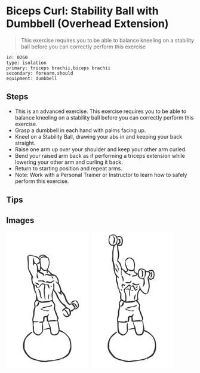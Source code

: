 # Biceps Curl: Stability Ball with Dumbbell (Overhead Extension)
> This exercise requires you to be able to balance kneeling on a stability ball before you can correctly perform this exercise

``` 
id: 0260 
type: isolation 
primary: triceps brachii,biceps brachii 
secondary: forearm,should 
equipment: dumbbell 
``` 

## Steps

 - This is an advanced exercise. This exercise requires you to be able to balance kneeling on a stability ball before you can correctly perform this exercise.
 - Grasp a dumbbell in each hand with palms facing up.
 - Kneel on a Stability Ball, drawing your abs in and keeping your back straight.
 - Raise one arm up over your shoulder and keep your other arm curled.
 - Bend your raised arm back as if performing a triceps extension while lowering your other arm and curling it back.
 - Return to starting position and repeat arms.
 - Note: Work with a Personal Trainer or Instructor to learn how to safely perform this exercise.

## Tips


## Images

<svg width="167pt" height="275pt" viewBox="0 0 167 275" xmlns="http://www.w3.org/2000/svg">
  <g fill="#FFF">
    <path d="M0 0h167v275H0V0m42.67 50.07c-.94 5.3 1.09 10.52.66 15.83.07 4.1-.51 8.5 1.49 12.27 1.93 3.98 3.59 8.09 5.63 12.01-.18 3.31-.44 6.68.5 9.91.51 4.16 3.31 7.58 3.64 11.78.34 4.76 2.69 8.95 4.62 13.19.4 3 .67 6.02.86 9.05-.14 3.72-2.8 6.51-4.12 9.8-.15 3.37 1.71 6.85.02 10.07-1.85 4.44-1.84 9.27-1.65 13.99-1.95 4.23-2.33 9.1-1.53 13.66.81 7.45-.48 15.26 2.21 22.42 3.25 2.86 7.71 6.86 12.3 4.26 2.89-2.01 5.48-4.83 6.77-8.14-.04-5.64-.08-11.33-.48-16.95.95-.92 1.91-1.83 2.87-2.74.17-2.73.66-5.42 1.02-8.12 1.25.03 2.51.07 3.77.11.23 2.73.07 5.49.5 8.21l2.76.6c-.35 4.56 2.25 8.64 2.86 13.09-4.36-.14-8.77.7-12.67 2.68 4.34 1.16 8.35-1.44 12.68-1.11 1.18 2.96.95 6.18 1.46 9.27 4.46 6.48 17.2 4.59 17.57-4.12 7.18.6 13.1 5.82 17.58 11.11 3.27 5.68 5.14 12.35 4.89 18.94-.72 4.2-2.42 8.15-3.49 12.26-6.08 9.07-17.27 12.75-27.58 14.42-6.14 1.82-12.69.16-18.72 2.41-10.03-.3-20.14-2.69-29.21-7.03a42.67 42.67 0 0 1-12.95-17.14c-.33-5.92-.49-12.08 1.21-17.82 2.68-7.55 10.76-10.75 15.22-16.9l-3.1.87c-3.2 2.81-7.23 4.67-9.67 8.32-5.49 6.01-7.46 14.41-7.07 22.38.97 6.66 4.38 12.73 9.23 17.34 3.09 4.2 8.2 5.82 12.72 7.98 7.23 1.28 14.06 4.62 21.54 4.36 3.43.37 6.53-1.61 9.96-1.42 5.5.03 10.69-2.09 16.15-2.37 3.94-.23 7.56-2.17 10.33-4.92l-.92 3.59c3.52-4.09 9.53-4.8 12.8-9.15 2.73-3.91 5.26-8.31 5.41-13.2.27-7 .36-14.45-3.27-20.71-4.88-7.78-12.5-13.42-20.89-16.93l.79-1.39c-1.09-4.83-1.64-9.77-2.68-14.62-.27-.57-.8-1.72-1.06-2.29.19-1.74 1.16-3.3 1.61-4.98a82.3 82.3 0 0 1-4.08-10.41c-1-3.23-3.21-6.19-3.04-9.7-.05-2.87 1.02-5.94-.42-8.64-1.62-3.03-4.67-5.6-4.48-9.35.14-5.72-.77-11.76 1.48-17.18 2.27 3.28 4.93 6.4 6.18 10.25 1.19 4.03 4 7.21 6.01 10.82 2.99 5.21 8.46 8.22 11.99 12.97-1.59 1.11-3.19 2.2-4.9 3.12-.91 1.53-1.63 3.16-1.68 4.98 1.35-.92 2.56-2.02 3.72-3.14 4.69 2.33 6.22 7.33 8.52 11.61-.69.13-2.06.39-2.75.53-3.49-.8-5.88-3.45-8.1-6.05.59 3.18 2.59 6.04 5.31 7.77 6.1 2.24 13.28-4.49 10.72-10.78 1.18-.25 2.36-.49 3.54-.72 1.13-1.36 2.31-2.68 3.52-3.96 2.89.91 6.14-.22 7.63-2.89 3.01-3.15 1.29-8.03-.4-11.42-3.26-5.72-12.06-3.27-14.48 1.94 3.77.27 5.79-3.66 9.43-3.86 2.66 1.43 4.86 3.76 4.91 6.95 1.06 3.82-2.04 7.7-5.76 8.27.31-.61.92-1.85 1.23-2.47-1.8-2.75-3.11-5.83-5.29-8.32-2.1-.74-4.23.8-6.34.98-5.52-3.78-6.83-10.54-9-16.41-1.54-4.44-5.89-7.1-7.93-11.2-.85-3.75-1.33-7.73-3.76-10.87-2.18-2.49-1.07-5.94-1.78-8.9-.38-3.42-2.74-6.11-4.74-8.74-2.42-3.07-7-2.52-9.68-5.22-2.66-2.32-5.07-4.92-7.84-7.11 3.52-4.62 3.98-10.62 3.87-16.22-.51-2.96-.57-6.62-3.32-8.48-2.39-1.88-4.68-3.95-7.38-5.38-3.49-.69-6.75.92-9.69 2.59.05 1.11.14 3.33.19 4.44 1.29-1.39 2.35-2.96 3.14-4.68 2.95-.72 6.14-1.08 8.75.86-3.22.04-6.48.2-9.35 1.86.59.43 1.19.85 1.79 1.28 3.6-2.51 8.2-.69 12.02.34 4.85 7.16 2.55 17.08-2.24 23.72-1.56.12-3.16.49-4.71.09-2.61-2.23-5.15-4.72-6.47-7.96.67-4.86-2.08-9.66-.29-14.38-.4-.64-.81-1.28-1.23-1.91l-.65 2.32c-2.05-2.56-4.63-4.87-7.82-5.86-2.86-.5-5.75-.84-8.53-1.71-2.86-1.08-6.43-.3-8.39 2.1m90.76 93.32c1.77 2.14 4.69 3.49 5.68 6.2.56 1.03.09 3.24 1.69 3.23.38-.6 1.13-1.79 1.51-2.38-1.6-3.58-4.89-6.56-8.88-7.05z"/>
    <path d="M44.73 49.91c1.02-1.24 2.94-.99 4.38-.93 6.49.99 13.48 2.87 17.47 8.57-.05 1.39-.09 2.79-.13 4.19-2.1 1.19-4.07 2.58-6.08 3.9a50.388 50.388 0 0 0-3.63-3.96c-.99-3-.73-6.95-3.39-9.02.52 5.59-.39 11.42 1.46 16.8.58-1.47.82-3.13 1.86-4.37 3.49.32 5.12 3.85 4.93 6.99.64 3.87-1.06 8.35 1.65 11.67.27-.6.82-1.82 1.09-2.43 1.6 1.57 3.36 2.97 5.54 3.6 2.68.59 3.72 3.38 5.97 4.66.05-1.44-.05-2.86-.31-4.27-2.12-2.27-5.34-2.9-7.96-4.42a21.13 21.13 0 0 0 2.37-6.48c1.41 1.81 2.74 3.92 5.02 4.72 1.98.97 4.07-.11 6.04-.52.27 2.3-.32 5.6 2.84 5.95-.39-1.8-.81-3.59-1.16-5.4 2.44 2.4 4.82 4.86 7.25 7.27-.77.11-2.31.34-3.07.45-3.31-1.44-7.71-1.86-10.11 1.41 2.33-.09 4.75-1.24 6.96-.04 3.51 1.52 7.41.71 11.11.93 6.67.86 8.85 8.24 9.04 13.98-1.66-1.01-3.28-2.14-5.19-2.61 2.06 2.5 4.68 4.55 6.46 7.29 1.4 2.96 1.69 6.34 3.3 9.22.02 2.06-.04 4.12-.11 6.19-1.68-1.08-3.37-2.16-5.18-3 2.18 3.05 4.89 7.52 9.26 6.64-1.21-1.44-2.21-3-2.57-4.86 5.02 3.98 7.58 10.17 9.06 16.24 1.38 3.02 3.39 5.78 5.6 8.26 2 2.18 4.96.47 7.27-.17 1.83 2.23 3.38 4.68 5.33 6.81-.75 1.52-2.24 2.46-3.4 3.64-1.58.78-3.09 1.69-4.6 2.62-.57-1.52-.81-3.47-2.55-4.11-3.07-1.45-5.76-3.48-8.22-5.8.6-.1 1.81-.32 2.41-.43-3.41-2.43-7.32-4.38-10.08-7.59-1.85-3.2-4.39-5.99-5.68-9.49-1.93-5.11-4.41-10.19-8.36-14.06-.99-4.89 1.38-10.18-1.7-14.64-.73 3.43-.69 7-.18 10.46-.91 4.48-3.62 8.42-3.74 13.06-.06 3.55.96 7.02.97 10.58-5.45 3.07-11.85 2.41-17.83 3.3-3.07.56-6.04-.79-8.76-2.04-2.55-1.15-2.32-4.24-3.08-6.5-1.42-4.53-1.66-9.42-3.88-13.69-1.82-3.27-.66-7.18-1.4-10.72-1.23-2.13-3.63-3.6-3.72-6.28-.37-2.99-1.64-7.01 1.08-9.26-2.45-4.69-4.96-9.36-7.53-13.99-2.2-3.29-2.11-7.47-1.91-11.27.54-5.68-.28-11.37-.21-17.05m16.82 33.42c-.22 3.09-.84 6.3-.09 9.35.33 1.47 2.13 1.38 3.22 1.9-.66-2.42-1.44-4.82-2.12-7.23.08-1.44-.12-2.84-1.01-4.02m28.86 6.92c.97 2.06 2.04 4.29 4.48 4.83-.57-1.44-1.22-2.84-1.86-4.25-.66-.15-1.97-.43-2.62-.58m-26.44 8.74l-.21 1.17c2.51 1.06 5.56-.17 8.28.12 1.83 1.23 4.36 3.61 6.04.85-.97-.84-1.93-1.69-2.88-2.54-3.75-.02-7.51-.07-11.23.4m24.93 2.97c-2.38-.41-4.58-1.53-6.95-2.01-1.3.82-2.59 1.68-3.8 2.62 3.38-.19 6.63.57 9.89 1.31 3.66-.36 6.74-2.76 8.81-5.69-3.07.24-5.4 2.32-7.95 3.77m-30.94.38c1.43 3.32 4.88 4.79 8.12 5.8-.79-2.23-1.77-5.14-4.73-4.72-1.13-.38-2.26-.74-3.39-1.08m12.49 3.14c-2.08 2.56-4.88 4.6-6.21 7.71-1.81-1.27-2.99-3-3.14-5.23-.74-.09-2.22-.26-2.96-.35.54 2.23 1.83 4.18 3.36 5.86 1.49.1 2.99-.03 4.48-.01.12-.5.35-1.48.47-1.97 2.11-1.01 3.51-2.81 4.75-4.73 1.78-.36 3.61-.05 5.4.04.09 3.44-.77 6.76-1.36 10.12-.08 7.55 1.72 14.93 2.6 22.39 1.11-2.33.85-5.01.3-7.46-.96-3.82-.57-7.78-.92-11.67-.64-4.45 2.18-8.59.78-13.05 1.9.53 4.57.32 5.5 2.46 1.2 1.8 1.09 5.41 4 5.08-.84-2.65-1.62-5.31-2.28-8-2.2-.13-4.4-.13-6.6-.08-2.2-1.9-5.65-2.75-8.17-1.11m19.7 3.73c-.28.31-.83.93-1.11 1.24.71 3.42 4.89-2.02 1.11-1.24m-26.27 6.37c1.35 3.02 2.88 6.06 3.21 9.41.78 3.64.77 8.56 5.02 9.94-2.39-4.28-3.12-9.15-3.49-13.96-.96-1.99-2.3-3.78-3.24-5.78-.38.1-1.12.29-1.5.39m21.13 11.34c-.52 3.48-1.93 7.13 0 10.44.69-3.72.78-7.52 1.52-11.23-.38.2-1.14.6-1.52.79z"/>
    <path d="M61.68 66.52c1.98-.89 3.94-1.85 6-2.57.4 4.3.13 8.62.01 12.92-.3.37-.9 1.09-1.19 1.45-.51-.37-1.51-1.13-2.02-1.51-.12-3.59-.65-7.29-2.8-10.29zM60.72 139.3c1.42.67 2.86 1.29 4.37 1.75-.09.28-.27.83-.37 1.11-1.61 2.97-3.18 5.96-4.94 8.84 4.08.01 7.35-4.3 5.81-8.2.4-.28.8-.56 1.21-.84 1.52 1 3.29 1.74 5.15 1.51 6.2-.77 12.87.12 18.33-3.48 2.9 1.43 4.23 4.42 5.86 7.01 1.94 2.54-.7 5.39-.77 8.11.73 2.31 1.99 4.44 2.48 6.84 1.08 4.57 4.02 8.48 4.7 13.17.64 1.79-1.04 3.14-1.86 4.5-1.1-.63-2.17-1.3-3.22-2-4.2 1.11-8.61.83-12.8 2.02-1.06-2.39-.79-5.1-1.38-7.61 1.48-2.16 2.32-4.68 2.58-7.28-1.46 1.78-2.86 3.62-4.59 5.15-2.45-.3-4.78.32-6.77 1.76-.05 3.1-.32 6.2-.93 9.26-2.31.27-4.64.31-6.96.33.01.55.03 1.65.03 2.2 2.05-.08 4.1-.1 6.16-.11-1.19 5.52-1.08 11.18-.41 16.75-1.58 2.7-3.36 5.7-6.52 6.71-3.5.16-7.64-1.06-8.99-4.64-2.15-3.8-.61-8.3-1.83-12.32-.91-2.45.32-4.96.58-7.43 3.07-.08 6.45.9 9.31-.55-.09-.3-.25-.92-.33-1.22-3.47.28-6.96.33-10.34-.61.17-3.75.59-7.48 2.21-10.9.3-5.2.21-10.54 1.98-15.52 1.39-3.16-.32-6.41-.64-9.59.82-1.65 1.91-3.15 2.89-4.72m25.29 10.98c-4.44.29-8.83 1.3-13.07 2.64-.38.56-1.15 1.68-1.53 2.23 5.49-.82 10.57-3.27 16.13-3.77 1.73-.52 5.85-1.36 4.21-3.83-1.98.78-3.66 2.23-5.74 2.73m-16.54 6.37c3.86 3.22 9.14 2.29 13.62 3.73 1.21-.38 2.4-.85 3.49-1.5-3.8-.24-7.68.29-11.39-.75-2.04-1.03-3.86-2.44-5.81-3.63.03.54.07 1.61.09 2.15zM117.28 156.3c2.51-1.83 5.67-1.2 8.2.2 1.6 3.98 3.17 8.55.4 12.43-1.13-5.16-3.73-10.14-8.6-12.63z"/>
    <path d="M97.13 180.65c1.91.04 3.79-.45 5.69-.45.99 1.81.23 3.96.59 5.91.6 5.59 3.24 11.37.49 16.81-1.42 3.62-5.69 3.77-8.98 3.94-1.46.04-2.52-1.22-3.43-2.19-1.54-4.21-1.75-8.73-2.43-13.12-1.33-3.41-3.7-6.43-4-10.21 4-.53 8.04-.58 12.07-.69z"/>
  </g>
  <g fill="#333">
    <path d="M42.67 50.07c1.96-2.4 5.53-3.18 8.39-2.1 2.78.87 5.67 1.21 8.53 1.71 3.19.99 5.77 3.3 7.82 5.86l.65-2.32c.42.63.83 1.27 1.23 1.91-1.79 4.72.96 9.52.29 14.38 1.32 3.24 3.86 5.73 6.47 7.96 1.55.4 3.15.03 4.71-.09 4.79-6.64 7.09-16.56 2.24-23.72-3.82-1.03-8.42-2.85-12.02-.34-.6-.43-1.2-.85-1.79-1.28 2.87-1.66 6.13-1.82 9.35-1.86-2.61-1.94-5.8-1.58-8.75-.86-.79 1.72-1.85 3.29-3.14 4.68-.05-1.11-.14-3.33-.19-4.44 2.94-1.67 6.2-3.28 9.69-2.59 2.7 1.43 4.99 3.5 7.38 5.38 2.75 1.86 2.81 5.52 3.32 8.48.11 5.6-.35 11.6-3.87 16.22 2.77 2.19 5.18 4.79 7.84 7.11 2.68 2.7 7.26 2.15 9.68 5.22 2 2.63 4.36 5.32 4.74 8.74.71 2.96-.4 6.41 1.78 8.9 2.43 3.14 2.91 7.12 3.76 10.87 2.04 4.1 6.39 6.76 7.93 11.2 2.17 5.87 3.48 12.63 9 16.41 2.11-.18 4.24-1.72 6.34-.98 2.18 2.49 3.49 5.57 5.29 8.32-.31.62-.92 1.86-1.23 2.47 3.72-.57 6.82-4.45 5.76-8.27-.05-3.19-2.25-5.52-4.91-6.95-3.64.2-5.66 4.13-9.43 3.86 2.42-5.21 11.22-7.66 14.48-1.94 1.69 3.39 3.41 8.27.4 11.42-1.49 2.67-4.74 3.8-7.63 2.89-1.21 1.28-2.39 2.6-3.52 3.96-1.18.23-2.36.47-3.54.72 2.56 6.29-4.62 13.02-10.72 10.78-2.72-1.73-4.72-4.59-5.31-7.77 2.22 2.6 4.61 5.25 8.1 6.05.69-.14 2.06-.4 2.75-.53-2.3-4.28-3.83-9.28-8.52-11.61-1.16 1.12-2.37 2.22-3.72 3.14.05-1.82.77-3.45 1.68-4.98 1.71-.92 3.31-2.01 4.9-3.12-3.53-4.75-9-7.76-11.99-12.97-2.01-3.61-4.82-6.79-6.01-10.82-1.25-3.85-3.91-6.97-6.18-10.25-2.25 5.42-1.34 11.46-1.48 17.18-.19 3.75 2.86 6.32 4.48 9.35 1.44 2.7.37 5.77.42 8.64-.17 3.51 2.04 6.47 3.04 9.7a82.3 82.3 0 0 0 4.08 10.41c-.45 1.68-1.42 3.24-1.61 4.98.26.57.79 1.72 1.06 2.29 1.04 4.85 1.59 9.79 2.68 14.62l-.79 1.39c8.39 3.51 16.01 9.15 20.89 16.93 3.63 6.26 3.54 13.71 3.27 20.71-.15 4.89-2.68 9.29-5.41 13.2-3.27 4.35-9.28 5.06-12.8 9.15l.92-3.59c-2.77 2.75-6.39 4.69-10.33 4.92-5.46.28-10.65 2.4-16.15 2.37-3.43-.19-6.53 1.79-9.96 1.42-7.48.26-14.31-3.08-21.54-4.36-4.52-2.16-9.63-3.78-12.72-7.98-4.85-4.61-8.26-10.68-9.23-17.34-.39-7.97 1.58-16.37 7.07-22.38 2.44-3.65 6.47-5.51 9.67-8.32l3.1-.87c-4.46 6.15-12.54 9.35-15.22 16.9-1.7 5.74-1.54 11.9-1.21 17.82a42.67 42.67 0 0 0 12.95 17.14c9.07 4.34 19.18 6.73 29.21 7.03 6.03-2.25 12.58-.59 18.72-2.41 10.31-1.67 21.5-5.35 27.58-14.42 1.07-4.11 2.77-8.06 3.49-12.26.25-6.59-1.62-13.26-4.89-18.94-4.48-5.29-10.4-10.51-17.58-11.11-.37 8.71-13.11 10.6-17.57 4.12-.51-3.09-.28-6.31-1.46-9.27-4.33-.33-8.34 2.27-12.68 1.11 3.9-1.98 8.31-2.82 12.67-2.68-.61-4.45-3.21-8.53-2.86-13.09l-2.76-.6c-.43-2.72-.27-5.48-.5-8.21-1.26-.04-2.52-.08-3.77-.11-.36 2.7-.85 5.39-1.02 8.12-.96.91-1.92 1.82-2.87 2.74.4 5.62.44 11.31.48 16.95-1.29 3.31-3.88 6.13-6.77 8.14-4.59 2.6-9.05-1.4-12.3-4.26-2.69-7.16-1.4-14.97-2.21-22.42-.8-4.56-.42-9.43 1.53-13.66-.19-4.72-.2-9.55 1.65-13.99 1.69-3.22-.17-6.7-.02-10.07 1.32-3.29 3.98-6.08 4.12-9.8-.19-3.03-.46-6.05-.86-9.05-1.93-4.24-4.28-8.43-4.62-13.19-.33-4.2-3.13-7.62-3.64-11.78-.94-3.23-.68-6.6-.5-9.91-2.04-3.92-3.7-8.03-5.63-12.01-2-3.77-1.42-8.17-1.49-12.27.43-5.31-1.6-10.53-.66-15.83m2.06-.16c-.07 5.68.75 11.37.21 17.05-.2 3.8-.29 7.98 1.91 11.27 2.57 4.63 5.08 9.3 7.53 13.99-2.72 2.25-1.45 6.27-1.08 9.26.09 2.68 2.49 4.15 3.72 6.28.74 3.54-.42 7.45 1.4 10.72 2.22 4.27 2.46 9.16 3.88 13.69.76 2.26.53 5.35 3.08 6.5 2.72 1.25 5.69 2.6 8.76 2.04 5.98-.89 12.38-.23 17.83-3.3-.01-3.56-1.03-7.03-.97-10.58.12-4.64 2.83-8.58 3.74-13.06-.51-3.46-.55-7.03.18-10.46 3.08 4.46.71 9.75 1.7 14.64 3.95 3.87 6.43 8.95 8.36 14.06 1.29 3.5 3.83 6.29 5.68 9.49 2.76 3.21 6.67 5.16 10.08 7.59-.6.11-1.81.33-2.41.43 2.46 2.32 5.15 4.35 8.22 5.8 1.74.64 1.98 2.59 2.55 4.11 1.51-.93 3.02-1.84 4.6-2.62 1.16-1.18 2.65-2.12 3.4-3.64-1.95-2.13-3.5-4.58-5.33-6.81-2.31.64-5.27 2.35-7.27.17-2.21-2.48-4.22-5.24-5.6-8.26-1.48-6.07-4.04-12.26-9.06-16.24.36 1.86 1.36 3.42 2.57 4.86-4.37.88-7.08-3.59-9.26-6.64 1.81.84 3.5 1.92 5.18 3 .07-2.07.13-4.13.11-6.19-1.61-2.88-1.9-6.26-3.3-9.22-1.78-2.74-4.4-4.79-6.46-7.29 1.91.47 3.53 1.6 5.19 2.61-.19-5.74-2.37-13.12-9.04-13.98-3.7-.22-7.6.59-11.11-.93-2.21-1.2-4.63-.05-6.96.04 2.4-3.27 6.8-2.85 10.11-1.41.76-.11 2.3-.34 3.07-.45-2.43-2.41-4.81-4.87-7.25-7.27.35 1.81.77 3.6 1.16 5.4-3.16-.35-2.57-3.65-2.84-5.95-1.97.41-4.06 1.49-6.04.52-2.28-.8-3.61-2.91-5.02-4.72a21.13 21.13 0 0 1-2.37 6.48c2.62 1.52 5.84 2.15 7.96 4.42.26 1.41.36 2.83.31 4.27-2.25-1.28-3.29-4.07-5.97-4.66-2.18-.63-3.94-2.03-5.54-3.6-.27.61-.82 1.83-1.09 2.43-2.71-3.32-1.01-7.8-1.65-11.67.19-3.14-1.44-6.67-4.93-6.99-1.04 1.24-1.28 2.9-1.86 4.37-1.85-5.38-.94-11.21-1.46-16.8 2.66 2.07 2.4 6.02 3.39 9.02 1.28 1.25 2.49 2.58 3.63 3.96 2.01-1.32 3.98-2.71 6.08-3.9.04-1.4.08-2.8.13-4.19-3.99-5.7-10.98-7.58-17.47-8.57-1.44-.06-3.36-.31-4.38.93m16.95 16.61c2.15 3 2.68 6.7 2.8 10.29.51.38 1.51 1.14 2.02 1.51.29-.36.89-1.08 1.19-1.45.12-4.3.39-8.62-.01-12.92-2.06.72-4.02 1.68-6 2.57m-.96 72.78c-.98 1.57-2.07 3.07-2.89 4.72.32 3.18 2.03 6.43.64 9.59-1.77 4.98-1.68 10.32-1.98 15.52-1.62 3.42-2.04 7.15-2.21 10.9 3.38.94 6.87.89 10.34.61.08.3.24.92.33 1.22-2.86 1.45-6.24.47-9.31.55-.26 2.47-1.49 4.98-.58 7.43 1.22 4.02-.32 8.52 1.83 12.32 1.35 3.58 5.49 4.8 8.99 4.64 3.16-1.01 4.94-4.01 6.52-6.71-.67-5.57-.78-11.23.41-16.75-2.06.01-4.11.03-6.16.11 0-.55-.02-1.65-.03-2.2 2.32-.02 4.65-.06 6.96-.33.61-3.06.88-6.16.93-9.26 1.99-1.44 4.32-2.06 6.77-1.76 1.73-1.53 3.13-3.37 4.59-5.15-.26 2.6-1.1 5.12-2.58 7.28.59 2.51.32 5.22 1.38 7.61 4.19-1.19 8.6-.91 12.8-2.02 1.05.7 2.12 1.37 3.22 2 .82-1.36 2.5-2.71 1.86-4.5-.68-4.69-3.62-8.6-4.7-13.17-.49-2.4-1.75-4.53-2.48-6.84.07-2.72 2.71-5.57.77-8.11-1.63-2.59-2.96-5.58-5.86-7.01-5.46 3.6-12.13 2.71-18.33 3.48-1.86.23-3.63-.51-5.15-1.51-.41.28-.81.56-1.21.84 1.54 3.9-1.73 8.21-5.81 8.2 1.76-2.88 3.33-5.87 4.94-8.84.1-.28.28-.83.37-1.11-1.51-.46-2.95-1.08-4.37-1.75m56.56 17c4.87 2.49 7.47 7.47 8.6 12.63 2.77-3.88 1.2-8.45-.4-12.43-2.53-1.4-5.69-2.03-8.2-.2m-20.15 24.35c-4.03.11-8.07.16-12.07.69.3 3.78 2.67 6.8 4 10.21.68 4.39.89 8.91 2.43 13.12.91.97 1.97 2.23 3.43 2.19 3.29-.17 7.56-.32 8.98-3.94 2.75-5.44.11-11.22-.49-16.81-.36-1.95.4-4.1-.59-5.91-1.9 0-3.78.49-5.69.45z"/>
    <path d="M61.55 83.33c.89 1.18 1.09 2.58 1.01 4.02.68 2.41 1.46 4.81 2.12 7.23-1.09-.52-2.89-.43-3.22-1.9-.75-3.05-.13-6.26.09-9.35zM90.41 90.25c.65.15 1.96.43 2.62.58.64 1.41 1.29 2.81 1.86 4.25-2.44-.54-3.51-2.77-4.48-4.83zM63.97 98.99c3.72-.47 7.48-.42 11.23-.4.95.85 1.91 1.7 2.88 2.54-1.68 2.76-4.21.38-6.04-.85-2.72-.29-5.77.94-8.28-.12l.21-1.17zM88.9 101.96c2.55-1.45 4.88-3.53 7.95-3.77-2.07 2.93-5.15 5.33-8.81 5.69-3.26-.74-6.51-1.5-9.89-1.31 1.21-.94 2.5-1.8 3.8-2.62 2.37.48 4.57 1.6 6.95 2.01zM57.96 102.34c1.13.34 2.26.7 3.39 1.08 2.96-.42 3.94 2.49 4.73 4.72-3.24-1.01-6.69-2.48-8.12-5.8z"/>
    <path d="M70.45 105.48c2.52-1.64 5.97-.79 8.17 1.11 2.2-.05 4.4-.05 6.6.08.66 2.69 1.44 5.35 2.28 8-2.91.33-2.8-3.28-4-5.08-.93-2.14-3.6-1.93-5.5-2.46 1.4 4.46-1.42 8.6-.78 13.05.35 3.89-.04 7.85.92 11.67.55 2.45.81 5.13-.3 7.46-.88-7.46-2.68-14.84-2.6-22.39.59-3.36 1.45-6.68 1.36-10.12-1.79-.09-3.62-.4-5.4-.04-1.24 1.92-2.64 3.72-4.75 4.73-.12.49-.35 1.47-.47 1.97-1.49-.02-2.99.11-4.48.01-1.53-1.68-2.82-3.63-3.36-5.86.74.09 2.22.26 2.96.35.15 2.23 1.33 3.96 3.14 5.23 1.33-3.11 4.13-5.15 6.21-7.71zM90.15 109.21c3.78-.78-.4 4.66-1.11 1.24.28-.31.83-.93 1.11-1.24z"/>
    <path d="M63.88 115.58c.38-.1 1.12-.29 1.5-.39.94 2 2.28 3.79 3.24 5.78.37 4.81 1.1 9.68 3.49 13.96-4.25-1.38-4.24-6.3-5.02-9.94-.33-3.35-1.86-6.39-3.21-9.41zM85.01 126.92c.38-.19 1.14-.59 1.52-.79-.74 3.71-.83 7.51-1.52 11.23-1.93-3.31-.52-6.96 0-10.44zM133.43 143.39c3.99.49 7.28 3.47 8.88 7.05-.38.59-1.13 1.78-1.51 2.38-1.6.01-1.13-2.2-1.69-3.23-.99-2.71-3.91-4.06-5.68-6.2zM86.01 150.28c2.08-.5 3.76-1.95 5.74-2.73 1.64 2.47-2.48 3.31-4.21 3.83-5.56.5-10.64 2.95-16.13 3.77.38-.55 1.15-1.67 1.53-2.23 4.24-1.34 8.63-2.35 13.07-2.64z"/>
    <path d="M69.47 156.65c-.02-.54-.06-1.61-.09-2.15 1.95 1.19 3.77 2.6 5.81 3.63 3.71 1.04 7.59.51 11.39.75-1.09.65-2.28 1.12-3.49 1.5-4.48-1.44-9.76-.51-13.62-3.73z"/>
  </g>
</svg>

<svg width="167pt" height="275pt" viewBox="0 0 167 275" xmlns="http://www.w3.org/2000/svg">
  <g fill="#FFF">
    <path d="M0 0h167v275H0V0m37.52 8.49c-2.44 5.85-3.48 13.08.66 18.44 1.72 1.91 4.36 1.89 6.72 1.87-.17 2.74-.61 5.47-1.38 8.11-1.2 4.26-.48 8.71-.59 13.07.04 3.67-1.31 7.44.15 11 3.07 8.7 1.3 18.59 5.97 26.81 2.19 3.07.58 6.91 1.12 10.37.1 3.81 2.66 7.02 2.77 10.84.07 2.74 1.11 5.32 2.88 7.4-.34 3.33.82 6.45 3.19 8.79.14 3.93-1.63 8.2.59 11.81-1.12 2.3-2.68 4.37-3.62 6.76-.33 3.44 1.71 6.99-.06 10.28-1.86 4.45-1.8 9.28-1.66 14.01-2.17 4.53-2.14 9.73-1.45 14.61.67 7.27-.36 14.8 2.22 21.8 3.39 1.97 6.52 5.85 10.9 4.47 3.65-1.41 6.15-4.87 8.02-8.15.5-5.86-.41-11.78.1-17.66-3.7 4.81-1.79 11.4-1.7 16.96-1.32 2.27-2.76 4.76-5.13 6.06-2.82 1.77-5.95-.74-8.51-1.91-4.21-6.41-3.04-14.6-3.24-21.9 5.99 1.51 12.29 1.15 18.39.71l-2.79-1.43c1.94-.05 4.39 1.23 5.5-1.16.1-2.71.6-5.38.93-8.06 1.23.03 2.46.06 3.69.1.25 2.76.08 5.57.6 8.31.68.12 2.04.37 2.73.49-.46 4.54 2.23 8.6 2.8 13.03-4.27.02-8.8.51-12.48 2.82 4.29 1.01 8.25-1.51 12.54-1.17.7 4.29 1.81 8.48 4.51 11.98 3.76 1.61 8.6 1.88 11.72-1.18 2.61-1.57 2.5-4.82 2.9-7.46.06.34.19 1 .25 1.33 6.71 1.83 12.55 6.2 17.07 11.37 3.38 5.71 5.24 12.48 5.03 19.13-.9 4.37-2.4 8.64-3.81 12.85-8.1 10.75-22.33 13.49-34.92 14.88-5.51-.82-10.63 2.15-16.09 1.15-8.28-1.38-16.67-2.97-24.17-6.88-5.66-4.53-10.14-10.37-12.89-17.07-.18-7.86-1.3-17.2 4.68-23.37 3.38-4.4 8.79-6.74 11.79-11.46-1.07.31-2.14.63-3.21.96-3 2.69-6.86 4.38-9.24 7.77-8.86 9.62-10.35 25.75-1.97 36.12 3.05 3.23 5.55 7.33 9.82 9.06 2.65 1.2 5.16 2.85 8.03 3.49 6.44 1.1 12.5 4.09 19.16 3.97 3.81.58 7.26-1.53 11.03-1.43 5.45.04 10.6-2.09 16.02-2.33 3.93-.24 7.56-2.15 10.31-4.91-.22.88-.65 2.65-.86 3.54 3.72-4.23 10.15-4.91 13.29-9.78 2.08-3.26 4.2-6.7 4.73-10.6.74-5.17.28-10.43-.34-15.59-2.76-11.64-13.01-19.66-23.61-24.03.2-.35.6-1.04.79-1.38-1.03-4.97-1.78-10-2.6-15-.47-.43-1.41-1.3-1.88-1.73 1.08-1.81 2.85-3.9 1.86-6.14-2.19-4.93-3.65-10.13-5.86-15.05-1.54-3.21-.36-6.77-.42-10.15-.49-3.63-3.44-6.15-5.12-9.24l2.28-1.24c-2.69-6.85-.96-14.36 2.94-20.35 2.95 3.45 5.77 7.79 10.39 9.01 3.04.78 5.25-1.63 6.51-4.05.18-3.54 2.3-6.62 2.54-10.17.62-6.31-1.34-12.53-2.44-18.64.72-.47 1.43-.94 2.15-1.42l-1.34.07c1.39-2.49 2.73-5.01 3.89-7.62-1.14-1.48-2.27-2.97-3.4-4.46 2.16-1.16 4.61-.41 6.82.13 4.03 4.58 2.96 13.92-3.67 15.6-.62-.67-1.85-2.02-2.46-2.7-.41 1.25-.78 2.51-1.11 3.78l.53-.61c2.87 2.16 6.16.5 8.85-.96 2.25-5.42 3.28-12.43-.94-17.14-3.4-.84-7.53-1.09-9.97 1.91-1.39-.04-2.77-.1-4.15-.15-2.08-4.09-7.15-5.43-11.38-5.17-4.58 1.18-4.75 6.52-5.7 10.29-1.75-1.32-3.62-2.5-5.58-3.47-1.04-3.8-.29-7.59.44-11.35.27-6.4-1.23-15.25-8.54-17.01-4.37-1.68-9.04 1.05-10.98 5-1.52 6.93.38 14.25 4.12 20.17-1.07.66-2.1 1.4-3.25 1.92-1.99-1.45-3.91-2.99-5.94-4.37-3.33-2.08-2.37-6.72-4.02-9.87-.71-3.35-4.16-4.85-5.48-7.86 1.2-3.23 2.12-6.62 2.16-10.09.34-6.47-2.28-12.62-2.36-19.07 2.23.07 4.47.32 6.69.05 3.84-4.98 4.72-12.52.62-17.61-2.52-2.04-6.4-2.34-9.12-.49C49.6 5.64 42 5.07 37.52 8.49m82.81 72.09c1.32 4 .84 8-.8 11.8 1.22 1.08 1.87-.52 2.45-1.41 1.32-2.36.97-5.18 1.13-7.77-.92-.87-1.84-1.76-2.78-2.62z"/>
    <path d="M39.59 8.31c3.03-.13 6.33-.9 9.17.5 1.71 2.26 2.41 5.06 3.68 7.55-.7 3.58-1.17 7.53-4.16 10.01-2.43.31-4.86.6-7.3.3-5.44-4.71-4.78-12.65-1.39-18.36m4.25 1c.74 2.21 2.13 4.25 2.38 6.6-.43 3.3-1.55 6.46-2.41 9.66 6.27-2.73 6.39-13.33.03-16.26zM52.17 13.22c1.28-.76 2.42-1.88 3.92-2.2 1.63.39 3.16 1.11 4.73 1.72 1.36 4.71 1.5 9.69-.67 14.19-1.92.02-3.84.04-5.75.05 1.75-1.32 3.5-2.64 5.23-3.98-.51-2.44-.93-4.9-1.09-7.39-2.36-.12-4.94-.18-6.37-2.39z"/>
    <path d="M53.61 15.52c2.98.73 2.69 4.13 3.46 6.45-1.36 1.24-2.88 2.28-4.43 3.26-.55 6.64.49 13.2 1.57 19.72 1.01 5.58-2.55 10.89-.75 16.4 4.29 2.45 4.95 7.58 6.71 11.74 1.3 4.96-.55 10.16.79 15.18 1.69 4.43 3.42 8.89 3.28 13.73 2.05-3.73 1.31-8.23-.48-11.9-.56-.23-1.7-.69-2.27-.92.19-4.03.02-8.05-.03-12.08 3.43.4 5.01 3.26 6.45 5.98 3.12 2.82 7.69 3.39 10.68 6.49.42-.92.83-1.83 1.28-2.74-2.91-1.84-6.94-1.59-9.2-4.39 1.88-1.07 3.53-2.46 4.49-4.44 3.25 1.75 7.31 3.21 10.59.67-.4 3.35 3.06 4.74 4.88 6.89l.59-1.11c-.27 1.18-.55 2.37-.88 3.53-3 .07-6.62-.27-8.43 2.66 3.66.07 7.41-.17 10.85-1.55l-1.8-1.38c1.01-.32 2.03-.61 3.05-.87-.4 5.81 6.3 9.87 11.67 9.37.86 6.06-1.09 11.89-1.37 17.9.73-3.3 2.5-6.16 4.13-9.05-.2-3.72-.49-7.45-1.38-11.07.59-1.78 2.39-2.97 2.65-4.9.43-2.51.75-5.04 1.06-7.57 1.68.24 3.36.49 5.05.7.62 1.16 1.25 2.31 1.87 3.47-1.56 2.7-3.11 5.41-4.21 8.34 1.11 4.59 1.83 9.28 2.47 13.96.63 4.81-1.72 9.28-2.24 13.98-.35 1.63-2.4 3.51-4.11 2.55-3.62-1.41-6.2-4.59-8.59-7.52-2.03-2.53-1.88-6.02-3.72-8.61-.07 2.21.18 4.41.17 6.62-.73 3.21-3.59 5.5-4.08 8.79-.62 4.21-1.05 8.55-.06 12.74-6.64 4.33-14.81 3.26-22.31 4.4-.02-7.14 1.25-15.25-3.46-21.32.79-1.79.86-4.28 2.91-5.15 2.22-1.2 3.81-3.18 5.61-4.88.67.3 2.01.89 2.67 1.19-.3 2.12-.6 4.23-.95 6.34-.74-.71-2.23-2.12-2.97-2.82-1.88.7-3.65 1.65-5.28 2.82 1.47-.15 2.93-.33 4.39-.54 1.2.34 2.4.68 3.6 1-1.49 4.41-.37 9.02 0 13.51 2.34-2.66.88-6.11.68-9.22.63-3.78 3.59-7.8.62-11.36 2.01.32 4.04.41 6.04.78.95 3.35 2.84 6.2 5.16 8.77.6-.91 1.2-1.82 1.84-2.71 1.32-.32 2.28-1.24 3.17-2.21-1.21.1-2.41.21-3.62.33-.41.8-.81 1.6-1.21 2.4-1.56-3.4-2.65-7.17-5.58-9.69-1.32.7-3.5.48-3.79 2.37-1.08-1.44-1.74-3.65-3.89-3.68-2.07.36-3.12 2.36-4.48 3.72-1.96 2.32-5.4 3.35-6.45 6.4-.03 4.87 3.48 9.11 3.01 14.06-.17 2.6.53 5.27-.18 7.81-2.68 1.72-5.22-1.99-7.74-2.87-.05-3.96-.04-7.92-.06-11.88-2.86-1.89-3.77-5.1-3.59-8.38-3.85-3.23-1.55-8.59-3.55-12.67-1.66-3.64-1.71-7.68-1.43-11.6.98.77 1.95 1.54 2.92 2.32.41-.67.83-1.34 1.25-2.01-.43-.06-1.29-.17-1.72-.22-1.72-2.36-3.73-4.5-5.47-6.85-.64-4.52-3.04-9.31-1.16-13.81-1.33-6.6-4.33-13.11-3.2-19.97-.31-7.42-.06-15 2.6-22.03 1.07-1.09 2.59-1.58 3.89-2.33 1.53-3.49 1.44-7.34 2.02-11.04m-4.76 49c3.29 4.72 5.8 9.9 6.78 15.61.08-1.72.31-3.44.21-5.16-1.55-3.89-2.98-8.42-6.99-10.45m4.39 18.71c1.76-3.98-2.12-6.69-3.97-9.69-1.9 4.05 3.24 6.07 3.97 9.69m27.45 15.16c-.71 1.17-1.42 2.36-2.12 3.54-3.28.48-7.48-1.26-10.02 1.42 2.81.69 5.72.79 8.59 1.1 1.39-.82 2.75-1.69 4.11-2.56-.15-1.17-.35-2.34-.56-3.5m1.61 4.94c2.55 5.36 12.55 7.36 15.73 1.3-2.4.48-4.67 1.7-7.14 1.75-2.87-.96-5.42-3.34-8.59-3.05m-19.04 1.85c-.9 1.17-1.56 2.5-2.16 3.84.49 1.21.95 2.44 1.39 3.67.72 0 2.17-.01 2.89-.02-.94-.88-1.89-1.75-2.87-2.58.66-.51 1.97-1.53 2.62-2.04.48.49 1.44 1.48 1.91 1.97.6-.68 1.19-1.36 1.78-2.04-1.82-.96-3.46-2.62-5.56-2.8m26.04 9.17c3.19.16 4.02-3.03 4.7-5.46-1.92 1.49-3.43 3.41-4.7 5.46m-29.54 1.2c.06 1.88 1.34 3.17 2.59 4.38-.33-1.76-.44-3.88-2.59-4.38m20.78 3.73c1.85.12 3.7-.02 5.55-.1-1.77-1.15-4.12-2.04-5.55.1m5.79 18.25c.4-.1 1.21-.28 1.61-.38.57-3.8 2.07-7.47 1.93-11.37-3.01 3.11-3.16 7.69-3.54 11.75z"/>
    <path d="M74.37 55.19c2.74-2.22 6.51-.44 8.76 1.64 3.02 2.86 2.5 7.39 3.53 11.1.97 3.21-.48 6.38-1.75 9.27-3.31 1.15-7.1.26-10.25-.98-3.05-4.07-4.46-9.28-5.08-14.3-.54-3.26 2.58-5.08 4.79-6.73zM100.28 93.8c-5.58-4.06-6.39-14.56.58-17.6 2.32.61 4.65 1.18 6.92 1.98 1.11 4.03.56 8.24-.04 12.31-.81 3.15-4.57 4.74-7.46 3.31m.88-16.4c1.99 5.21 2.16 10.89.05 16.09 1.69-1.84 4.1-3.68 3.71-6.49.04-3.47.53-8.47-3.76-9.6zM60.74 139.34c1.42.69 2.87 1.31 4.41 1.71-1.82 3.3-3.37 6.75-5.37 9.95 4.94.07 7.44-5.41 5.82-9.63 1.81 1.34 4 2.35 6.3 2.13 6.28-.71 12.97.05 18.54-3.49 3.17 2.06 5 5.6 6.53 8.93-.45 2.08-1.31 4.04-1.64 6.15.59 1.95 1.65 3.73 2.17 5.71 1.2 5.39 4.49 10.05 5.38 15.55a9.618 9.618 0 0 1-2.35 3.01c-1.24-.43-2.27-1.25-3.3-2.02l-.89.93c-3.83-.09-7.59.46-11.32 1.21-1.73-1.84-.78-5.29-1.88-7.71.35-.28 1.05-.86 1.4-1.14.52-1.94 1.02-3.88 1.32-5.87-1.48 1.78-2.91 3.62-4.65 5.16-2.44-.36-4.75.27-6.72 1.71-.09 3.22-.32 6.44-1.11 9.57-1.52-.97-3.23-2.7-4.58-.47-4.83.9-9.82.34-14.55-.86-.3-5.23 2.8-9.75 2.48-14.91.11-4.06.62-8.13 1.97-11.98.91-2.29-.04-4.65-.48-6.92-1.15-2.62 1.45-4.59 2.52-6.72m24.23 11.02c-3.74.2-7.36 1.23-10.97 2.15-1.46.1-1.84 1.66-2.56 2.65 3.23-.46 6.35-1.45 9.45-2.45 3.34-1.12 7.17-.71 10.22-2.69 1.14-.56 1.38-1.39.71-2.51-2.32.86-4.28 2.76-6.85 2.85m-15.91 4.69c-.01 1.09.47 1.86 1.42 2.31 3.79 2.22 8.33 2.3 12.57 2.87 1.46.33 2.59-.48 3.35-1.66-1.85.11-3.69.36-5.5.75-2.57-.7-5.41-.81-7.65-2.41-1.37-.69-2.53-2.07-4.19-1.86zM97.14 180.68c2.01.06 4-.27 5.95-.76.78 5.93 2.75 11.92 1.32 17.92-.71 2.65-1.2 5.45-2.73 7.79-2.19.91-4.64.68-6.94 1.04-3.99-2.87-4.12-8.24-5.21-12.6-.76-4.51-3.99-8.17-4.37-12.78 3.98-.34 7.98-.49 11.98-.61z"/>
  </g>
  <g fill="#333">
    <path d="M37.52 8.49C42 5.07 49.6 5.64 52.48 10.85c2.72-1.85 6.6-1.55 9.12.49 4.1 5.09 3.22 12.63-.62 17.61-2.22.27-4.46.02-6.69-.05.08 6.45 2.7 12.6 2.36 19.07-.04 3.47-.96 6.86-2.16 10.09 1.32 3.01 4.77 4.51 5.48 7.86 1.65 3.15.69 7.79 4.02 9.87 2.03 1.38 3.95 2.92 5.94 4.37 1.15-.52 2.18-1.26 3.25-1.92-3.74-5.92-5.64-13.24-4.12-20.17 1.94-3.95 6.61-6.68 10.98-5 7.31 1.76 8.81 10.61 8.54 17.01-.73 3.76-1.48 7.55-.44 11.35 1.96.97 3.83 2.15 5.58 3.47.95-3.77 1.12-9.11 5.7-10.29 4.23-.26 9.3 1.08 11.38 5.17 1.38.05 2.76.11 4.15.15 2.44-3 6.57-2.75 9.97-1.91 4.22 4.71 3.19 11.72.94 17.14-2.69 1.46-5.98 3.12-8.85.96l-.53.61c.33-1.27.7-2.53 1.11-3.78.61.68 1.84 2.03 2.46 2.7 6.63-1.68 7.7-11.02 3.67-15.6-2.21-.54-4.66-1.29-6.82-.13 1.13 1.49 2.26 2.98 3.4 4.46-1.16 2.61-2.5 5.13-3.89 7.62l1.34-.07c-.72.48-1.43.95-2.15 1.42 1.1 6.11 3.06 12.33 2.44 18.64-.24 3.55-2.36 6.63-2.54 10.17-1.26 2.42-3.47 4.83-6.51 4.05-4.62-1.22-7.44-5.56-10.39-9.01-3.9 5.99-5.63 13.5-2.94 20.35l-2.28 1.24c1.68 3.09 4.63 5.61 5.12 9.24.06 3.38-1.12 6.94.42 10.15 2.21 4.92 3.67 10.12 5.86 15.05.99 2.24-.78 4.33-1.86 6.14.47.43 1.41 1.3 1.88 1.73.82 5 1.57 10.03 2.6 15-.19.34-.59 1.03-.79 1.38 10.6 4.37 20.85 12.39 23.61 24.03.62 5.16 1.08 10.42.34 15.59-.53 3.9-2.65 7.34-4.73 10.6-3.14 4.87-9.57 5.55-13.29 9.78.21-.89.64-2.66.86-3.54-2.75 2.76-6.38 4.67-10.31 4.91-5.42.24-10.57 2.37-16.02 2.33-3.77-.1-7.22 2.01-11.03 1.43-6.66.12-12.72-2.87-19.16-3.97-2.87-.64-5.38-2.29-8.03-3.49-4.27-1.73-6.77-5.83-9.82-9.06-8.38-10.37-6.89-26.5 1.97-36.12 2.38-3.39 6.24-5.08 9.24-7.77 1.07-.33 2.14-.65 3.21-.96-3 4.72-8.41 7.06-11.79 11.46-5.98 6.17-4.86 15.51-4.68 23.37 2.75 6.7 7.23 12.54 12.89 17.07 7.5 3.91 15.89 5.5 24.17 6.88 5.46 1 10.58-1.97 16.09-1.15 12.59-1.39 26.82-4.13 34.92-14.88 1.41-4.21 2.91-8.48 3.81-12.85.21-6.65-1.65-13.42-5.03-19.13-4.52-5.17-10.36-9.54-17.07-11.37-.06-.33-.19-.99-.25-1.33-.4 2.64-.29 5.89-2.9 7.46-3.12 3.06-7.96 2.79-11.72 1.18-2.7-3.5-3.81-7.69-4.51-11.98-4.29-.34-8.25 2.18-12.54 1.17 3.68-2.31 8.21-2.8 12.48-2.82-.57-4.43-3.26-8.49-2.8-13.03-.69-.12-2.05-.37-2.73-.49-.52-2.74-.35-5.55-.6-8.31-1.23-.04-2.46-.07-3.69-.1-.33 2.68-.83 5.35-.93 8.06-1.11 2.39-3.56 1.11-5.5 1.16l2.79 1.43c-6.1.44-12.4.8-18.39-.71.2 7.3-.97 15.49 3.24 21.9 2.56 1.17 5.69 3.68 8.51 1.91 2.37-1.3 3.81-3.79 5.13-6.06-.09-5.56-2-12.15 1.7-16.96-.51 5.88.4 11.8-.1 17.66-1.87 3.28-4.37 6.74-8.02 8.15-4.38 1.38-7.51-2.5-10.9-4.47-2.58-7-1.55-14.53-2.22-21.8-.69-4.88-.72-10.08 1.45-14.61-.14-4.73-.2-9.56 1.66-14.01 1.77-3.29-.27-6.84.06-10.28.94-2.39 2.5-4.46 3.62-6.76-2.22-3.61-.45-7.88-.59-11.81-2.37-2.34-3.53-5.46-3.19-8.79-1.77-2.08-2.81-4.66-2.88-7.4-.11-3.82-2.67-7.03-2.77-10.84-.54-3.46 1.07-7.3-1.12-10.37-4.67-8.22-2.9-18.11-5.97-26.81-1.46-3.56-.11-7.33-.15-11 .11-4.36-.61-8.81.59-13.07.77-2.64 1.21-5.37 1.38-8.11-2.36.02-5 .04-6.72-1.87-4.14-5.36-3.1-12.59-.66-18.44m2.07-.18c-3.39 5.71-4.05 13.65 1.39 18.36 2.44.3 4.87.01 7.3-.3 2.99-2.48 3.46-6.43 4.16-10.01-1.27-2.49-1.97-5.29-3.68-7.55-2.84-1.4-6.14-.63-9.17-.5m12.58 4.91c1.43 2.21 4.01 2.27 6.37 2.39.16 2.49.58 4.95 1.09 7.39-1.73 1.34-3.48 2.66-5.23 3.98 1.91-.01 3.83-.03 5.75-.05 2.17-4.5 2.03-9.48.67-14.19-1.57-.61-3.1-1.33-4.73-1.72-1.5.32-2.64 1.44-3.92 2.2m1.44 2.3c-.58 3.7-.49 7.55-2.02 11.04-1.3.75-2.82 1.24-3.89 2.33-2.66 7.03-2.91 14.61-2.6 22.03-1.13 6.86 1.87 13.37 3.2 19.97-1.88 4.5.52 9.29 1.16 13.81 1.74 2.35 3.75 4.49 5.47 6.85.43.05 1.29.16 1.72.22-.42.67-.84 1.34-1.25 2.01-.97-.78-1.94-1.55-2.92-2.32-.28 3.92-.23 7.96 1.43 11.6 2 4.08-.3 9.44 3.55 12.67-.18 3.28.73 6.49 3.59 8.38.02 3.96.01 7.92.06 11.88 2.52.88 5.06 4.59 7.74 2.87.71-2.54.01-5.21.18-7.81.47-4.95-3.04-9.19-3.01-14.06 1.05-3.05 4.49-4.08 6.45-6.4 1.36-1.36 2.41-3.36 4.48-3.72 2.15.03 2.81 2.24 3.89 3.68.29-1.89 2.47-1.67 3.79-2.37 2.93 2.52 4.02 6.29 5.58 9.69.4-.8.8-1.6 1.21-2.4 1.21-.12 2.41-.23 3.62-.33-.89.97-1.85 1.89-3.17 2.21-.64.89-1.24 1.8-1.84 2.71-2.32-2.57-4.21-5.42-5.16-8.77-2-.37-4.03-.46-6.04-.78 2.97 3.56.01 7.58-.62 11.36.2 3.11 1.66 6.56-.68 9.22-.37-4.49-1.49-9.1 0-13.51-1.2-.32-2.4-.66-3.6-1-1.46.21-2.92.39-4.39.54 1.63-1.17 3.4-2.12 5.28-2.82.74.7 2.23 2.11 2.97 2.82.35-2.11.65-4.22.95-6.34-.66-.3-2-.89-2.67-1.19-1.8 1.7-3.39 3.68-5.61 4.88-2.05.87-2.12 3.36-2.91 5.15 4.71 6.07 3.44 14.18 3.46 21.32 7.5-1.14 15.67-.07 22.31-4.4-.99-4.19-.56-8.53.06-12.74.49-3.29 3.35-5.58 4.08-8.79.01-2.21-.24-4.41-.17-6.62 1.84 2.59 1.69 6.08 3.72 8.61 2.39 2.93 4.97 6.11 8.59 7.52 1.71.96 3.76-.92 4.11-2.55.52-4.7 2.87-9.17 2.24-13.98-.64-4.68-1.36-9.37-2.47-13.96 1.1-2.93 2.65-5.64 4.21-8.34-.62-1.16-1.25-2.31-1.87-3.47-1.69-.21-3.37-.46-5.05-.7-.31 2.53-.63 5.06-1.06 7.57-.26 1.93-2.06 3.12-2.65 4.9.89 3.62 1.18 7.35 1.38 11.07-1.63 2.89-3.4 5.75-4.13 9.05.28-6.01 2.23-11.84 1.37-17.9-5.37.5-12.07-3.56-11.67-9.37-1.02.26-2.04.55-3.05.87l1.8 1.38c-3.44 1.38-7.19 1.62-10.85 1.55 1.81-2.93 5.43-2.59 8.43-2.66.33-1.16.61-2.35.88-3.53l-.59 1.11c-1.82-2.15-5.28-3.54-4.88-6.89-3.28 2.54-7.34 1.08-10.59-.67-.96 1.98-2.61 3.37-4.49 4.44 2.26 2.8 6.29 2.55 9.2 4.39-.45.91-.86 1.82-1.28 2.74-2.99-3.1-7.56-3.67-10.68-6.49-1.44-2.72-3.02-5.58-6.45-5.98.05 4.03.22 8.05.03 12.08.57.23 1.71.69 2.27.92 1.79 3.67 2.53 8.17.48 11.9.14-4.84-1.59-9.3-3.28-13.73-1.34-5.02.51-10.22-.79-15.18-1.76-4.16-2.42-9.29-6.71-11.74-1.8-5.51 1.76-10.82.75-16.4-1.08-6.52-2.12-13.08-1.57-19.72 1.55-.98 3.07-2.02 4.43-3.26-.77-2.32-.48-5.72-3.46-6.45m20.76 39.67c-2.21 1.65-5.33 3.47-4.79 6.73.62 5.02 2.03 10.23 5.08 14.3 3.15 1.24 6.94 2.13 10.25.98 1.27-2.89 2.72-6.06 1.75-9.27-1.03-3.71-.51-8.24-3.53-11.1-2.25-2.08-6.02-3.86-8.76-1.64m25.91 38.61c2.89 1.43 6.65-.16 7.46-3.31.6-4.07 1.15-8.28.04-12.31-2.27-.8-4.6-1.37-6.92-1.98-6.97 3.04-6.16 13.54-.58 17.6m-39.54 45.54c-1.07 2.13-3.67 4.1-2.52 6.72.44 2.27 1.39 4.63.48 6.92-1.35 3.85-1.86 7.92-1.97 11.98.32 5.16-2.78 9.68-2.48 14.91 4.73 1.2 9.72 1.76 14.55.86 1.35-2.23 3.06-.5 4.58.47.79-3.13 1.02-6.35 1.11-9.57 1.97-1.44 4.28-2.07 6.72-1.71 1.74-1.54 3.17-3.38 4.65-5.16-.3 1.99-.8 3.93-1.32 5.87-.35.28-1.05.86-1.4 1.14 1.1 2.42.15 5.87 1.88 7.71 3.73-.75 7.49-1.3 11.32-1.21l.89-.93c1.03.77 2.06 1.59 3.3 2.02.98-.84 1.76-1.84 2.35-3.01-.89-5.5-4.18-10.16-5.38-15.55-.52-1.98-1.58-3.76-2.17-5.71.33-2.11 1.19-4.07 1.64-6.15-1.53-3.33-3.36-6.87-6.53-8.93-5.57 3.54-12.26 2.78-18.54 3.49-2.3.22-4.49-.79-6.3-2.13 1.62 4.22-.88 9.7-5.82 9.63 2-3.2 3.55-6.65 5.37-9.95-1.54-.4-2.99-1.02-4.41-1.71m36.4 41.34c-4 .12-8 .27-11.98.61.38 4.61 3.61 8.27 4.37 12.78 1.09 4.36 1.22 9.73 5.21 12.6 2.3-.36 4.75-.13 6.94-1.04 1.53-2.34 2.02-5.14 2.73-7.79 1.43-6-.54-11.99-1.32-17.92-1.95.49-3.94.82-5.95.76z"/>
    <path d="M43.84 9.31c6.36 2.93 6.24 13.53-.03 16.26.86-3.2 1.98-6.36 2.41-9.66-.25-2.35-1.64-4.39-2.38-6.6zM48.85 64.52c4.01 2.03 5.44 6.56 6.99 10.45.1 1.72-.13 3.44-.21 5.16-.98-5.71-3.49-10.89-6.78-15.61zM53.24 83.23c-.73-3.62-5.87-5.64-3.97-9.69 1.85 3 5.73 5.71 3.97 9.69zM101.16 77.4c4.29 1.13 3.8 6.13 3.76 9.6.39 2.81-2.02 4.65-3.71 6.49 2.11-5.2 1.94-10.88-.05-16.09zM120.33 80.58c.94.86 1.86 1.75 2.78 2.62-.16 2.59.19 5.41-1.13 7.77-.58.89-1.23 2.49-2.45 1.41 1.64-3.8 2.12-7.8.8-11.8zM80.69 98.39c.21 1.16.41 2.33.56 3.5-1.36.87-2.72 1.74-4.11 2.56-2.87-.31-5.78-.41-8.59-1.1 2.54-2.68 6.74-.94 10.02-1.42.7-1.18 1.41-2.37 2.12-3.54zM82.3 103.33c3.17-.29 5.72 2.09 8.59 3.05 2.47-.05 4.74-1.27 7.14-1.75-3.18 6.06-13.18 4.06-15.73-1.3zM63.26 105.18c2.1.18 3.74 1.84 5.56 2.8-.59.68-1.18 1.36-1.78 2.04-.47-.49-1.43-1.48-1.91-1.97-.65.51-1.96 1.53-2.62 2.04.98.83 1.93 1.7 2.87 2.58-.72.01-2.17.02-2.89.02-.44-1.23-.9-2.46-1.39-3.67.6-1.34 1.26-2.67 2.16-3.84zM89.3 114.35c1.27-2.05 2.78-3.97 4.7-5.46-.68 2.43-1.51 5.62-4.7 5.46zM59.76 115.55c2.15.5 2.26 2.62 2.59 4.38-1.25-1.21-2.53-2.5-2.59-4.38zM80.54 119.28c1.43-2.14 3.78-1.25 5.55-.1-1.85.08-3.7.22-5.55.1zM86.33 137.53c.38-4.06.53-8.64 3.54-11.75.14 3.9-1.36 7.57-1.93 11.37-.4.1-1.21.28-1.61.38zM84.97 150.36c2.57-.09 4.53-1.99 6.85-2.85.67 1.12.43 1.95-.71 2.51-3.05 1.98-6.88 1.57-10.22 2.69-3.1 1-6.22 1.99-9.45 2.45.72-.99 1.1-2.55 2.56-2.65 3.61-.92 7.23-1.95 10.97-2.15zM69.06 155.05c1.66-.21 2.82 1.17 4.19 1.86 2.24 1.6 5.08 1.71 7.65 2.41 1.81-.39 3.65-.64 5.5-.75-.76 1.18-1.89 1.99-3.35 1.66-4.24-.57-8.78-.65-12.57-2.87-.95-.45-1.43-1.22-1.42-2.31z"/>
  </g>
</svg>
